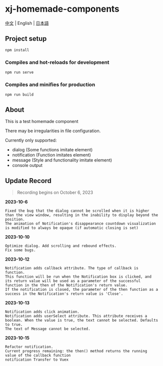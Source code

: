# xj-homemade-components

[中文](README.md) | English | [日本語](README.jp.md)

## Project setup

```shell
npm install
```

### Compiles and hot-reloads for development

```shell
npm run serve
```

### Compiles and minifies for production

```shell
npm run build
```

## About

This is a test homemade component

There may be irregularities in file configuration.

Currently only supported:

- dialog (Some functions imitate element)
- notification (Function imitates element)
- message (Style and functionality imitate element)
- console output

## Update Record

> Recording begins on October 6, 2023

**2023-10-6**

```
Fixed the bug that the dialog cannot be scrolled when it is higher than the view window, resulting in the inability to display beyond the position.
The animation of Notification's disappearance countdown visualization is modified to always be opaque (if automatic closing is set)
```

**2023-10-10**

```
Optimize dialog. Add scrolling and rebound effects.
Fix some bugs.
```

**2023-10-12**

```
Notification adds callback attribute. The type of callback is function.
This function will be run when the Notification box is clicked, and its return value will be used as a parameter of the successful function in the then of the Notification's return value.
If the notification is closed, the parameter of the then function as a success in the Notification's return value is 'Close'.
```


**2023-10-13**
```
Notification adds click animation.
Notification adds userSelect attribute. This attribute receives a boolean. When the value is true, the text cannot be selected. Defaults to true.
The text of Message cannot be selected.
```

**2023-10-15**
```
Refactor notification.
Current progress remaining: the then() method returns the running value of the callback function
notification Transfer to Vuex
```